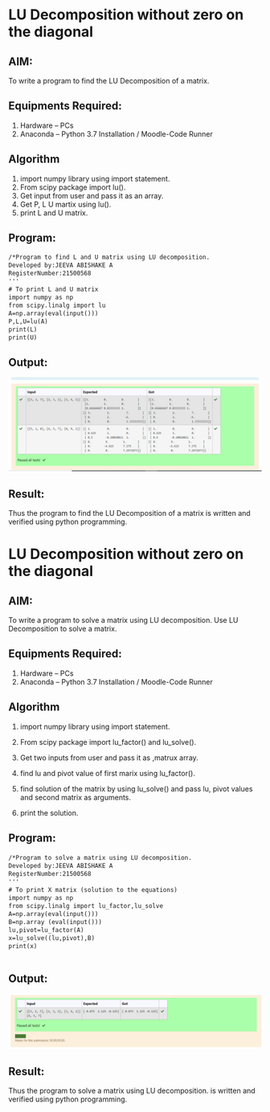 # LU Decomposition without zero on the diagonal

## AIM:
To write a program to find the LU Decomposition of a matrix.

## Equipments Required:
1. Hardware – PCs
2. Anaconda – Python 3.7 Installation / Moodle-Code Runner

## Algorithm
1. import numpy library using import statement.
2. From scipy package import lu().
3. Get input from user and pass it as an array.
4. Get P, L U martix using lu().
5.  print L and U matrix.

## Program:
```
/*Program to find L and U matrix using LU decomposition.
Developed by:JEEVA ABISHAKE A 
RegisterNumber:21500568 
'''
# To print L and U matrix
import numpy as np
from scipy.linalg import lu
A=np.array(eval(input()))
P,L,U=lu(A)
print(L)
print(U)
```
## Output:
![lu decomposition](lu1.png)

## Result:
Thus the program to find the LU Decomposition of a matrix is written and verified using python programming.


# LU Decomposition without zero on the diagonal

## AIM:
To write a program to solve a matrix using LU decomposition.
Use LU Decomposition to solve a matrix.

## Equipments Required:
1. Hardware – PCs
2. Anaconda – Python 3.7 Installation / Moodle-Code Runner

## Algorithm
1. import numpy library using import statement.

2. From scipy package import lu_factor() and lu_solve().

3. Get two inputs from user and pass it as ,matrux array.

4. find lu and pivot value of first marix using lu_factor().

5. find solution of the matrix by using lu_solve() and pass lu,
   pivot values and second matrix as arguments.

6. print the solution.

## Program:
```
/*Program to solve a matrix using LU decomposition.
Developed by:JEEVA ABISHAKE A 
RegisterNumber:21500568 
'''
# To print X matrix (solution to the equations)
import numpy as np
from scipy.linalg import lu_factor,lu_solve
A=np.array(eval(input()))
B=np.array (eval(input()))
lu,pivot=lu_factor(A)
x=lu_solve((lu,pivot),B)
print(x)


```

## Output:
![lu decomposition](lu2.png)


## Result:
Thus the program to solve a matrix using LU decomposition. is written and verified using python programming.

